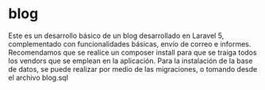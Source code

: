 # blog
Este es un desarrollo básico de un blog desarrollado en Laravel 5, complementado con funcionalidades básicas, envío de correo e informes.
Recomendamos que se realice un composer install para que se traiga todos los vendors que se emplean en la aplicación.
Para la instalación de la base de datos, se puede realizar por medio de las migraciones, o tomando desde el archivo blog.sql
